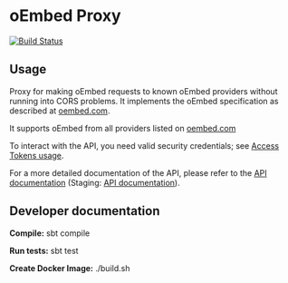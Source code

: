 # oEmbed Proxy
[![Build Status](https://travis-ci.org/NDLANO/oembed-proxy.svg?branch=master)](https://travis-ci.org/NDLANO/oembed-proxy)

## Usage
Proxy for making oEmbed requests to known oEmbed providers without running into CORS problems.
It implements the oEmbed specification as described at [oembed.com](http://oembed.com/).

It supports oEmbed from all providers listed on [oembed.com](http://oembed.com/#section7)

To interact with the API, you need valid security credentials; 
see [Access Tokens usage](https://github.com/NDLANO/auth/blob/master/README.md).

For a more detailed documentation of the API, please refer to the [API documentation](https://api.ndla.no) (Staging: [API documentation](https://staging.api.ndla.no)).

## Developer documentation

**Compile:** sbt compile

**Run tests:** sbt test

**Create Docker Image:** ./build.sh

